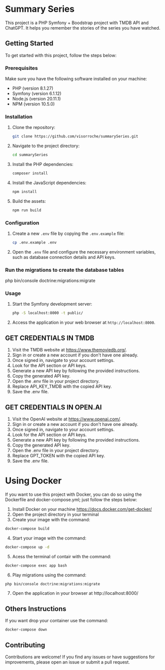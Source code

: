 # Summary Series

This project is a PHP Symfony + Boodstrap project with TMDB API and ChatGPT. It helps you remember the stories of the series you have watched.

## Getting Started

To get started with this project, follow the steps below:

### Prerequisites

Make sure you have the following software installed on your machine:

- PHP (version 8.1.27)
- Symfony (version 6.1.12)
- Node.js (version 20.11.1)
- NPM (version 10.5.0)

### Installation

1. Clone the repository:

    ```bash
    git clone https://github.com/visorroche/summarySeries.git
    ```

2. Navigate to the project directory:

    ```bash
    cd summarySeries
    ```

3. Install the PHP dependencies:

    ```bash
    composer install
    ```

4. Install the JavaScript dependencies:

    ```bash
    npm install
    ```

5. Build the assets:

    ```bash
    npm run build
    ```

### Configuration

1. Create a new `.env` file by copying the `.env.example` file:

    ```bash
    cp .env.example .env
    ```

2. Open the `.env` file and configure the necessary environment variables, such as database connection details and API keys.

### Run the migrations to create the database tables
php bin/console doctrine:migrations:migrate

### Usage

1. Start the Symfony development server:

    ```bash
    php -S localhost:8000 -t public/
    ```

2. Access the application in your web browser at `http://localhost:8000`.

## GET CREDENTIALS IN TMDB

1. Visit the TMDB website at https://www.themoviedb.org/.
2. Sign in or create a new account if you don't have one already.
3. Once signed in, navigate to your account settings.
4. Look for the API section or API keys.
5. Generate a new API key by following the provided instructions.
6. Copy the generated API key.
7. Open the .env file in your project directory.
8. Replace API_KEY_TMDB with the copied API key.
9. Save the .env file.

## GET CREDENTIALS IN OPEN.AI

1. Visit the OpenAI website at https://www.openai.com/.
2. Sign in or create a new account if you don't have one already.
3. Once signed in, navigate to your account settings.
4. Look for the API section or API keys.
5. Generate a new API key by following the provided instructions.
5. Copy the generated API key.
6. Open the .env file in your project directory.
7. Replace GPT_TOKEN with the copied API key.
8. Save the .env file.

# Using Docker

If you want to use this project with Docker, you can do so using the Dockerfile and docker-compose.yml; just follow the steps below:
1. Install Docker on your machine https://docs.docker.com/get-docker/ 
2. Open the project directory in your terminal
3. Create your image with the command: 
```bash 
docker-compose build
```
4. Start your image with the command: 
```bash 
docker-compose up -d
```
5. Acess the terminal of contair with the command:
```bash 
docker-compose exec app bash
```
6. Play migrations using the command:
```bash 
php bin/console doctrine:migrations:migrate
```
7. Open the application in your browser at http://localhost:8000/

## Others Instructions

If you want drop your container use the command:
```bash 
docker-compose down
```

## Contributing

Contributions are welcome! If you find any issues or have suggestions for improvements, please open an issue or submit a pull request.

